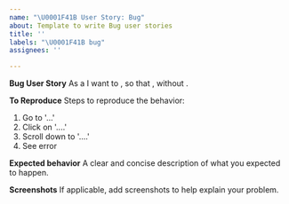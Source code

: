 ```yaml
---
name: "\U0001F41B User Story: Bug"
about: Template to write Bug user stories
title: ''
labels: "\U0001F41B bug"
assignees: ''

---
```


**Bug User Story**
As a <USER ROLE> I want to <GOAL>, so that <REASON>, without <BUG DESCRIPTION>.

**To Reproduce**
Steps to reproduce the behavior:
1. Go to '...'
2. Click on '....'
3. Scroll down to '....'
4. See error

**Expected behavior**
A clear and concise description of what you expected to happen.

**Screenshots**
If applicable, add screenshots to help explain your problem.
